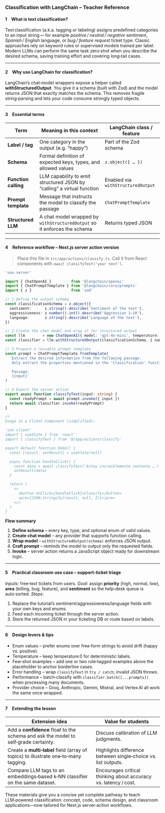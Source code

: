 ### Classification with LangChain – Teacher Reference 

#### 1 What is text classification?
Text classification (a.k.a. tagging or labeling) assigns predefined categories to an input string — for example *positive / neutral / negative* sentiment, *Spanish / English* language, or *bug / feature request* ticket type. Classic approaches rely on keyword rules or supervised models trained per label. Modern LLMs can perform the same task zero‑shot when you describe the desired schema, saving training effort and covering long‑tail cases.

---

#### 2 Why use LangChain for classification?
LangChain’s chat‑model wrappers expose a helper called **withStructuredOutput**. You give it a schema (built with Zod) and the model returns JSON that exactly matches the schema. This removes fragile string‑parsing and lets your code consume strongly typed objects.

---

#### 3 Essential terms

| Term | Meaning in this context | LangChain class / feature |
|------|------------------------|---------------------------|
| **Label / tag** | One category in the output (e.g. “happy”) | Part of the Zod schema |
| **Schema** | Formal definition of expected keys, types, and allowed values | `z.object({ … })` |
| **Function calling** | LLM capability to emit structured JSON by “calling” a virtual function | Enabled via `withStructuredOutput` |
| **Prompt template** | Message that instructs the model to classify the passage | `ChatPromptTemplate` |
| **Structured LLM** | A chat model wrapped by `withStructuredOutput` so it enforces the schema | Returns typed JSON |

---

#### 4 Reference workflow – Next.js **server action** version

> Place this file in `src/app/actions/classify.ts`.
> Call it from React components with `await classifyText('your text')`.

```ts
'use server'

import { ChatOpenAI }         from '@langchain/openai'
import { ChatPromptTemplate } from '@langchain/core/prompts'
import { z }                  from 'zod'

// 1 Define the output schema
const classificationSchema = z.object({
  sentiment:      z.string().describe('Sentiment of the text'),
  aggressiveness: z.number().int().describe('Aggression 1–10'),
  language:       z.string().describe('Language of the text'),
})

// 2 Create the chat model and wrap it for structured output
const llm        = new ChatOpenAI({ model: 'gpt-4o-mini', temperature: 0 })
const classifier = llm.withStructuredOutput(classificationSchema, { name: 'extractor' })

// 3 Prepare a reusable prompt template
const prompt = ChatPromptTemplate.fromTemplate(
  `Extract the desired information from the following passage.
   Only extract the properties mentioned in the 'Classification' function.

   Passage:
   {input}`
)

// 4 Export the server action
export async function classifyText(input: string) {
  const readyPrompt = await prompt.invoke({ input })
  return await classifier.invoke(readyPrompt)
}

/*
Usage in a Client Component (simplified):

'use client'
import { useState } from 'react'
import { classifyText } from '@/app/actions/classify'

export default function Demo() {
  const [result, setResult] = useState(null)

  async function handleClick() {
    const data = await classifyText('Estoy increiblemente contento …')
    setResult(data)
  }

  return (
    <>
      <button onClick={handleClick}>Classify</button>
      <pre>{JSON.stringify(result, null, 2)}</pre>
    </>
  )
}
```

**Flow summary**

1. **Define schema** – every key, type, and optional enum of valid values.
2. **Create chat model** – any provider that supports function calling.
3. **Wrap model** – `withStructuredOutput(schema)` enforces JSON output.
4. **Craft prompt** – reminds the model to output only the requested fields.
5. **Invoke** – server action returns a JavaScript object ready for downstream logic.

---

#### 5 Practical classroom use case – support‑ticket triage
*Inputs*: free‑text tickets from users.
*Goal*: assign **priority** (high, normal, low), **area** (billing, bug, feature), and **sentiment** so the help‑desk queue is auto‑sorted.
*Steps*:
1. Replace the tutorial’s sentiment/aggressiveness/language fields with your own keys and enums.
2. Feed each incoming ticket through the server action.
3. Store the returned JSON in your ticketing DB or route based on labels.

---

#### 6 Design levers & tips

* Enum values – prefer enums over free‑form strings to avoid drift (happy vs. positive).
* Temperature – keep temperature 0 for deterministic labels.
* Few‑shot examples – add one or two role‑tagged examples above the placeholder to anchor borderline cases.
* Error handling – wrap `classifyText` in `try / catch`; invalid JSON throws.
* Performance – batch‐classify with `classifier.batch([...prompts])` when processing many documents.
* Provider choice – Groq, Anthropic, Gemini, Mistral, and Vertex AI all work the same once wrapped.

---

#### 7 Extending the lesson

| Extension idea | Value for students |
|----------------|-------------------|
| Add a **confidence** float to the schema and ask the model to self‑grade certainty. | Discuss calibration of LLM judgments. |
| Create a **multi‑label** field (array of topics) to illustrate one‑to‑many tagging. | Highlights difference between single‑choice vs. list outputs. |
| Compare LLM tags to an embeddings‑based k‑NN classifier on the same dataset. | Encourages critical thinking about accuracy vs. latency / cost. |

These materials give you a concise yet complete pathway to teach LLM‑powered classification: concept, code, schema design, and classroom applications—now tailored for Next.js server‑action workflows.
